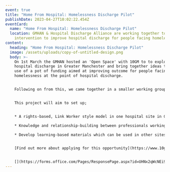 ```yaml
---
event: true
title: "Home From Hospital: Homelessness Discharge Pilot"
publishDate: 2023-04-27T10:02:22.454Z
eventCard:
  name: "Home From Hospital: Homelessness Discharge Pilot"
  location: GMHAN & Hospital Discharge Alliance are working together to pilot an
    intervention to improve hospital discharge for people facing homelessness
content:
  heading: "Home From Hospital: Homelessness Discharge Pilot"
  image: /assets/uploads/copy-of-untitled-design.png
  body: >-
    On 1st March the GMHAN hosted an 'Open Space' with 10GM to to explore
    hospital discharge in Greater Manchester and bring together ideas to make
    use of a pot of funding aimed at improving outcome for people facing
    homelessness at the point of hospital discharge.


    Following on from this, we came together in a smaller working group, which reviewed the notes and the common ideas which seemed to be emerging. A project was proposed to test a new intervention aimed at improving hospital discharge experiences for people who face homelessness


    T﻿his project will aim to set up;


    * A rights-based, Link Worker style model in one hospital site in Greater Manchester which can a) make an earlier connection with people who might be facing homelessness, b) link them into available support and c) help them navigate their journey from that point on to achieve the best outcome for them.  

    * Knowledge and relationship-building between professionals working across health and homelessness services, with the desired outcomes of people speaking more of the same language and understanding each other’s needs better. 

    * Develop learning-based materials which can be used in other sites and inform a longer-term response to homelessness within hospital settings


    [F﻿ind out more about applying for this opportunity](https://www.10gm.org.uk/assets/files/Hospital-DischargeHomelessnessInformationforApplicants.pdf), or to express your interest in developing and delivery the project then complete this [online form](https://forms.office.com/Pages/ResponsePage.aspx?id=UHNx2qWcNEi9h_YGiHvOHQCUwqEDkYRLv1SjH9JYE1tUQTJJNEc3NUtWV0pRN0Q5TFRVOEpHUDYwOS4u) by 10am Wednesday 10th May


    [](https://forms.office.com/Pages/ResponsePage.aspx?id=UHNx2qWcNEi9h_YGiHvOHQCUwqEDkYRLv1SjH9JYE1tUQTJJNEc3NUtWV0pRN0Q5TFRVOEpHUDYwOS4u)
---
```

